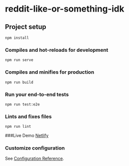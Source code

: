 # reddit-like-or-something-idk

## Project setup
```
npm install
```

### Compiles and hot-reloads for development
```
npm run serve
```

### Compiles and minifies for production
```
npm run build
```

### Run your end-to-end tests
```
npm run test:e2e
```

### Lints and fixes files
```
npm run lint
```
###Live Demo
[Netlify](https://redditcloneorsomethingidk.netlify.app/)

### Customize configuration
See [Configuration Reference](https://cli.vuejs.org/config/).
